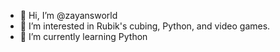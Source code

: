 - 👋 Hi, I’m @zayansworld
- 👀 I’m interested in Rubik's cubing, Python, and video games.
- 🌱 I’m currently learning Python



<!---
zayansworld/zayansworld is a ✨ special ✨ repository because its `README.md` (this file) appears on your GitHub profile.
You can click the Preview link to take a look at your changes.
  - 💞️ I’m looking to collaborate on ... 
  - 📫 How to reach me ...
--->
